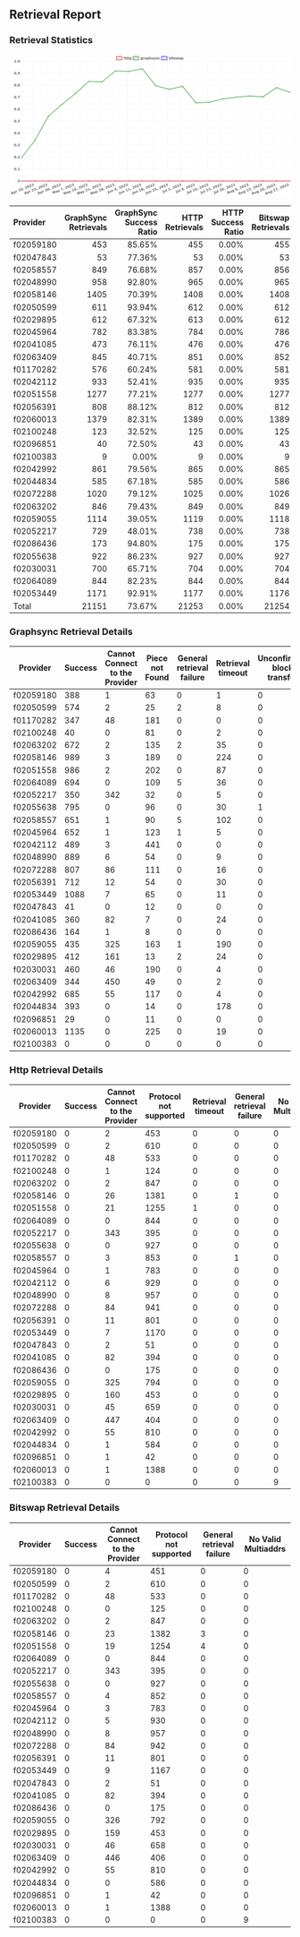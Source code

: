 ## Retrieval Report
### Retrieval Statistics
<img src="https://raw.githubusercontent.com/data-preservation-programs/filplus-checker-assets/main/filecoin-project/filecoin-plus-large-datasets/issues/1664/1693300085448.png"/>

| Provider  | GraphSync Retrievals | GraphSync Success Ratio | HTTP Retrievals | HTTP Success Ratio | Bitswap Retrievals | Bitswap Success Ratio |
| :-------- | -------------------: | ----------------------: | --------------: | -----------------: | -----------------: | --------------------: |
| f02059180 |                  453 |                  85.65% |             455 |              0.00% |                455 |                 0.00% |
| f02047843 |                   53 |                  77.36% |              53 |              0.00% |                 53 |                 0.00% |
| f02058557 |                  849 |                  76.68% |             857 |              0.00% |                856 |                 0.00% |
| f02048990 |                  958 |                  92.80% |             965 |              0.00% |                965 |                 0.00% |
| f02058146 |                 1405 |                  70.39% |            1408 |              0.00% |               1408 |                 0.00% |
| f02050599 |                  611 |                  93.94% |             612 |              0.00% |                612 |                 0.00% |
| f02029895 |                  612 |                  67.32% |             613 |              0.00% |                612 |                 0.00% |
| f02045964 |                  782 |                  83.38% |             784 |              0.00% |                786 |                 0.00% |
| f02041085 |                  473 |                  76.11% |             476 |              0.00% |                476 |                 0.00% |
| f02063409 |                  845 |                  40.71% |             851 |              0.00% |                852 |                 0.00% |
| f01170282 |                  576 |                  60.24% |             581 |              0.00% |                581 |                 0.00% |
| f02042112 |                  933 |                  52.41% |             935 |              0.00% |                935 |                 0.00% |
| f02051558 |                 1277 |                  77.21% |            1277 |              0.00% |               1277 |                 0.00% |
| f02056391 |                  808 |                  88.12% |             812 |              0.00% |                812 |                 0.00% |
| f02060013 |                 1379 |                  82.31% |            1389 |              0.00% |               1389 |                 0.00% |
| f02100248 |                  123 |                  32.52% |             125 |              0.00% |                125 |                 0.00% |
| f02096851 |                   40 |                  72.50% |              43 |              0.00% |                 43 |                 0.00% |
| f02100383 |                    9 |                   0.00% |               9 |              0.00% |                  9 |                 0.00% |
| f02042992 |                  861 |                  79.56% |             865 |              0.00% |                865 |                 0.00% |
| f02044834 |                  585 |                  67.18% |             585 |              0.00% |                586 |                 0.00% |
| f02072288 |                 1020 |                  79.12% |            1025 |              0.00% |               1026 |                 0.00% |
| f02063202 |                  846 |                  79.43% |             849 |              0.00% |                849 |                 0.00% |
| f02059055 |                 1114 |                  39.05% |            1119 |              0.00% |               1118 |                 0.00% |
| f02052217 |                  729 |                  48.01% |             738 |              0.00% |                738 |                 0.00% |
| f02086436 |                  173 |                  94.80% |             175 |              0.00% |                175 |                 0.00% |
| f02055638 |                  922 |                  86.23% |             927 |              0.00% |                927 |                 0.00% |
| f02030031 |                  700 |                  65.71% |             704 |              0.00% |                704 |                 0.00% |
| f02064089 |                  844 |                  82.23% |             844 |              0.00% |                844 |                 0.00% |
| f02053449 |                 1171 |                  92.91% |            1177 |              0.00% |               1176 |                 0.00% |
| Total     |                21151 |                  73.67% |           21253 |              0.00% |              21254 |                 0.00% |

### Graphsync Retrieval Details
| Provider  | Success | Cannot Connect to the Provider | Piece not Found | General retrieval failure | Retrieval timeout | Unconfirmed block transfer | No Valid Multiaddrs |
| --------- | ------- | ------------------------------ | --------------- | ------------------------- | ----------------- | -------------------------- | ------------------- |
| f02059180 | 388     | 1                              | 63              | 0                         | 1                 | 0                          | 0                   |
| f02050599 | 574     | 2                              | 25              | 2                         | 8                 | 0                          | 0                   |
| f01170282 | 347     | 48                             | 181             | 0                         | 0                 | 0                          | 0                   |
| f02100248 | 40      | 0                              | 81              | 0                         | 2                 | 0                          | 0                   |
| f02063202 | 672     | 2                              | 135             | 2                         | 35                | 0                          | 0                   |
| f02058146 | 989     | 3                              | 189             | 0                         | 224               | 0                          | 0                   |
| f02051558 | 986     | 2                              | 202             | 0                         | 87                | 0                          | 0                   |
| f02064089 | 694     | 0                              | 109             | 5                         | 36                | 0                          | 0                   |
| f02052217 | 350     | 342                            | 32              | 0                         | 5                 | 0                          | 0                   |
| f02055638 | 795     | 0                              | 96              | 0                         | 30                | 1                          | 0                   |
| f02058557 | 651     | 1                              | 90              | 5                         | 102               | 0                          | 0                   |
| f02045964 | 652     | 1                              | 123             | 1                         | 5                 | 0                          | 0                   |
| f02042112 | 489     | 3                              | 441             | 0                         | 0                 | 0                          | 0                   |
| f02048990 | 889     | 6                              | 54              | 0                         | 9                 | 0                          | 0                   |
| f02072288 | 807     | 86                             | 111             | 0                         | 16                | 0                          | 0                   |
| f02056391 | 712     | 12                             | 54              | 0                         | 30                | 0                          | 0                   |
| f02053449 | 1088    | 7                              | 65              | 0                         | 11                | 0                          | 0                   |
| f02047843 | 41      | 0                              | 12              | 0                         | 0                 | 0                          | 0                   |
| f02041085 | 360     | 82                             | 7               | 0                         | 24                | 0                          | 0                   |
| f02086436 | 164     | 1                              | 8               | 0                         | 0                 | 0                          | 0                   |
| f02059055 | 435     | 325                            | 163             | 1                         | 190               | 0                          | 0                   |
| f02029895 | 412     | 161                            | 13              | 2                         | 24                | 0                          | 0                   |
| f02030031 | 460     | 46                             | 190             | 0                         | 4                 | 0                          | 0                   |
| f02063409 | 344     | 450                            | 49              | 0                         | 2                 | 0                          | 0                   |
| f02042992 | 685     | 55                             | 117             | 0                         | 4                 | 0                          | 0                   |
| f02044834 | 393     | 0                              | 14              | 0                         | 178               | 0                          | 0                   |
| f02096851 | 29      | 0                              | 11              | 0                         | 0                 | 0                          | 0                   |
| f02060013 | 1135    | 0                              | 225             | 0                         | 19                | 0                          | 0                   |
| f02100383 | 0       | 0                              | 0               | 0                         | 0                 | 0                          | 9                   |

### Http Retrieval Details
| Provider  | Success | Cannot Connect to the Provider | Protocol not supported | Retrieval timeout | General retrieval failure | No Valid Multiaddrs |
| --------- | ------- | ------------------------------ | ---------------------- | ----------------- | ------------------------- | ------------------- |
| f02059180 | 0       | 2                              | 453                    | 0                 | 0                         | 0                   |
| f02050599 | 0       | 2                              | 610                    | 0                 | 0                         | 0                   |
| f01170282 | 0       | 48                             | 533                    | 0                 | 0                         | 0                   |
| f02100248 | 0       | 1                              | 124                    | 0                 | 0                         | 0                   |
| f02063202 | 0       | 2                              | 847                    | 0                 | 0                         | 0                   |
| f02058146 | 0       | 26                             | 1381                   | 0                 | 1                         | 0                   |
| f02051558 | 0       | 21                             | 1255                   | 1                 | 0                         | 0                   |
| f02064089 | 0       | 0                              | 844                    | 0                 | 0                         | 0                   |
| f02052217 | 0       | 343                            | 395                    | 0                 | 0                         | 0                   |
| f02055638 | 0       | 0                              | 927                    | 0                 | 0                         | 0                   |
| f02058557 | 0       | 3                              | 853                    | 0                 | 1                         | 0                   |
| f02045964 | 0       | 1                              | 783                    | 0                 | 0                         | 0                   |
| f02042112 | 0       | 6                              | 929                    | 0                 | 0                         | 0                   |
| f02048990 | 0       | 8                              | 957                    | 0                 | 0                         | 0                   |
| f02072288 | 0       | 84                             | 941                    | 0                 | 0                         | 0                   |
| f02056391 | 0       | 11                             | 801                    | 0                 | 0                         | 0                   |
| f02053449 | 0       | 7                              | 1170                   | 0                 | 0                         | 0                   |
| f02047843 | 0       | 2                              | 51                     | 0                 | 0                         | 0                   |
| f02041085 | 0       | 82                             | 394                    | 0                 | 0                         | 0                   |
| f02086436 | 0       | 0                              | 175                    | 0                 | 0                         | 0                   |
| f02059055 | 0       | 325                            | 794                    | 0                 | 0                         | 0                   |
| f02029895 | 0       | 160                            | 453                    | 0                 | 0                         | 0                   |
| f02030031 | 0       | 45                             | 659                    | 0                 | 0                         | 0                   |
| f02063409 | 0       | 447                            | 404                    | 0                 | 0                         | 0                   |
| f02042992 | 0       | 55                             | 810                    | 0                 | 0                         | 0                   |
| f02044834 | 0       | 1                              | 584                    | 0                 | 0                         | 0                   |
| f02096851 | 0       | 1                              | 42                     | 0                 | 0                         | 0                   |
| f02060013 | 0       | 1                              | 1388                   | 0                 | 0                         | 0                   |
| f02100383 | 0       | 0                              | 0                      | 0                 | 0                         | 9                   |

### Bitswap Retrieval Details
| Provider  | Success | Cannot Connect to the Provider | Protocol not supported | General retrieval failure | No Valid Multiaddrs |
| --------- | ------- | ------------------------------ | ---------------------- | ------------------------- | ------------------- |
| f02059180 | 0       | 4                              | 451                    | 0                         | 0                   |
| f02050599 | 0       | 2                              | 610                    | 0                         | 0                   |
| f01170282 | 0       | 48                             | 533                    | 0                         | 0                   |
| f02100248 | 0       | 0                              | 125                    | 0                         | 0                   |
| f02063202 | 0       | 2                              | 847                    | 0                         | 0                   |
| f02058146 | 0       | 23                             | 1382                   | 3                         | 0                   |
| f02051558 | 0       | 19                             | 1254                   | 4                         | 0                   |
| f02064089 | 0       | 0                              | 844                    | 0                         | 0                   |
| f02052217 | 0       | 343                            | 395                    | 0                         | 0                   |
| f02055638 | 0       | 0                              | 927                    | 0                         | 0                   |
| f02058557 | 0       | 4                              | 852                    | 0                         | 0                   |
| f02045964 | 0       | 3                              | 783                    | 0                         | 0                   |
| f02042112 | 0       | 5                              | 930                    | 0                         | 0                   |
| f02048990 | 0       | 8                              | 957                    | 0                         | 0                   |
| f02072288 | 0       | 84                             | 942                    | 0                         | 0                   |
| f02056391 | 0       | 11                             | 801                    | 0                         | 0                   |
| f02053449 | 0       | 9                              | 1167                   | 0                         | 0                   |
| f02047843 | 0       | 2                              | 51                     | 0                         | 0                   |
| f02041085 | 0       | 82                             | 394                    | 0                         | 0                   |
| f02086436 | 0       | 0                              | 175                    | 0                         | 0                   |
| f02059055 | 0       | 326                            | 792                    | 0                         | 0                   |
| f02029895 | 0       | 159                            | 453                    | 0                         | 0                   |
| f02030031 | 0       | 46                             | 658                    | 0                         | 0                   |
| f02063409 | 0       | 446                            | 406                    | 0                         | 0                   |
| f02042992 | 0       | 55                             | 810                    | 0                         | 0                   |
| f02044834 | 0       | 0                              | 586                    | 0                         | 0                   |
| f02096851 | 0       | 1                              | 42                     | 0                         | 0                   |
| f02060013 | 0       | 1                              | 1388                   | 0                         | 0                   |
| f02100383 | 0       | 0                              | 0                      | 0                         | 9                   |
